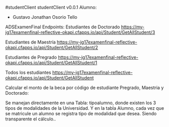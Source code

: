 #studentClient
studentClient v0.0.1
Alumno: 
 - Gustavo Jonathan Osorio Tello
 
 ADSExamenFinal
Endpoints:
Estudiantes de Doctorado
https://my-jg17examenfinal-reflective-okapi.cfapps.io/api/Student/GetAllStudent/3

Estudiantes de Maestría
https://my-jg17examenfinal-reflective-okapi.cfapps.io/api/Student/GetAllStudent/2

Estudiantes de Pregrado
https://my-jg17examenfinal-reflective-okapi.cfapps.io/api/Student/GetAllStudent/1

Todos los estudiantes
https://my-jg17examenfinal-reflective-okapi.cfapps.io/api/Student/GetAllStudent

Calcular el monto de la beca por código de estudiante
Pregrado, Maestria y Doctorado:

Se manejan directamente en una Tabla: tipoalumno, donde existen los 3 tipos de modalidades de la Universidad.
Y en la tabla Alumno, cada vez que se matricule un alumno se registra tipo de modalidad que desea. Siendo transparente el cálculo..


